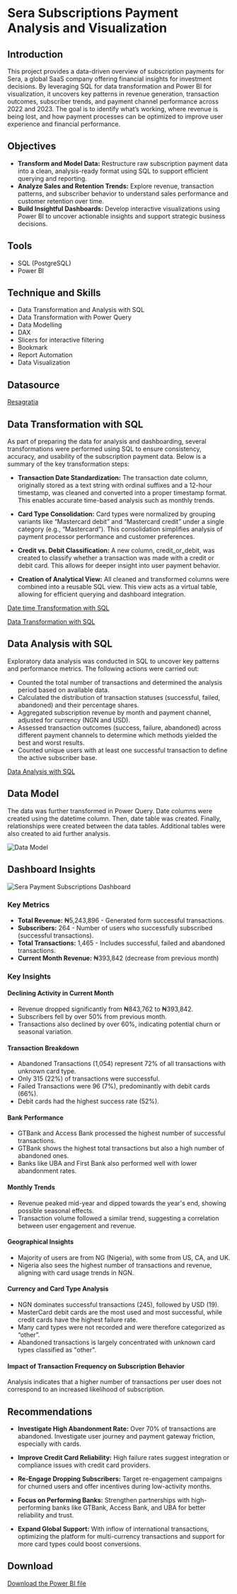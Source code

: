 # Sera Subscriptions Payment Analysis and Visualization

## Introduction
This project provides a data-driven overview of subscription payments for Sera, a global SaaS company offering financial insights for investment decisions. By leveraging SQL for data transformation and Power BI for visualization, it uncovers key patterns in revenue generation, transaction outcomes, subscriber trends, and payment channel performance across 2022 and 2023. The goal is to identify what’s working, where revenue is being lost, and how payment processes can be optimized to improve user experience and financial performance.

## Objectives
- **Transform and Model Data:** Restructure raw subscription payment data into a clean, analysis-ready format using SQL to support efficient querying and reporting.
- **Analyze Sales and Retention Trends:** Explore revenue, transaction patterns, and subscriber behavior to understand sales performance and customer retention over time.
- **Build Insightful Dashboards:** Develop interactive visualizations using Power BI to uncover actionable insights and support strategic business decisions.

## Tools
- SQL (PostgreSQL)
- Power BI

## Technique and Skills
- Data Transformation and Analysis with SQL
- Data Transformation with Power Query
- Data Modelling
- DAX
- Slicers for interactive filtering
- Bookmark
- Report Automation
- Data Visualization

## Datasource
<a href = "https://resagratia.com/"> Resagratia </a> 

## Data Transformation with SQL
As part of preparing the data for analysis and dashboarding, several transformations were performed using SQL to ensure consistency, accuracy, and usability of the subscription payment data. Below is a summary of the key transformation steps:

- **Transaction Date Standardization:**
The transaction date column, originally stored as a text string with ordinal suffixes and a 12-hour timestamp, was cleaned and converted into a proper timestamp format. This enables accurate time-based analysis such as monthly trends.

- **Card Type Consolidation:**
Card types were normalized by grouping variants like “Mastercard debit” and “Mastercard credit” under a single category (e.g., “Mastercard”). This consolidation simplifies analysis of payment processor performance and customer preferences.

- **Credit vs. Debit Classification:**
A new column, credit_or_debit, was created to classify whether a transaction was made with a credit or debit card. This allows for deeper insight into user payment behavior.

- **Creation of Analytical View:**
All cleaned and transformed columns were combined into a reusable SQL view. This view acts as a virtual table, allowing for efficient querying and dashboard integration.

<a href = "https://github.com/Faithe7/Sera_Subscriptions_Payment_Analysis/blob/main/Assets/sera_sales_date_time_transformation.sql"> Date time Transformation with SQL </a>

<a href = "https://github.com/Faithe7/Sera_Subscriptions_Payment_Analysis/blob/main/Assets/sera_sales_data_transformation.sql"> Data Transformation with SQL </a>

## Data Analysis with SQL
Exploratory data analysis was conducted in SQL to uncover key patterns and performance metrics. The following actions were carried out:

- Counted the total number of transactions and determined the analysis period based on available data.
- Calculated the distribution of transaction statuses (successful, failed, abandoned) and their percentage shares.
- Aggregated subscription revenue by month and payment channel, adjusted for currency (NGN and USD).
- Assessed transaction outcomes (success, failure, abandoned) across different payment channels to determine which methods yielded the best and worst results.
- Counted unique users with at least one successful transaction to define the active subscriber base.

<a href = "https://github.com/Faithe7/Sera_Subscriptions_Payment_Analysis/blob/main/Assets/sera_sales_analysis.sql"> Data Analysis with SQL </a>

## Data Model
The data was further transformed in Power Query. Date columns were created using the datetime column. Then, date table was created. Finally, relationships were created between the data tables. Additional tables were also created to aid further analysis. 

![Data Model](https://github.com/Faithe7/Sera_Subscriptions_Payment_Analysis/blob/main/Assets/sera_payment_subscriptions_dashboard_data_model.png)

## Dashboard Insights

![Sera Payment Subscriptions Dashboard](https://github.com/Faithe7/Sera_Subscriptions_Payment_Analysis/blob/main/Assets/sera_payment_subscriptions_dashboard.PNG)

### Key Metrics 
- **Total Revenue:** ₦5,243,896 - Generated form successful transactions.
- **Subscribers:** 264 - Number of users who successfully subscribed (successful transactions).
- **Total Transactions:** 1,465 - Includes successful, failed and abandoned transactions.
- **Current Month Revenue:** ₦393,842 (decrease from previous month)

### Key Insights
#### Declining Activity in Current Month
- Revenue dropped significantly from ₦843,762 to ₦393,842.
- Subscribers fell by over 50% from previous month.
- Transactions also declined by over 60%, indicating potential churn or seasonal variation.

#### Transaction Breakdown
- Abandoned Transactions (1,054) represent 72% of all transactions with unknown card type.
- Only 315 (22%) of transactions were successful.
- Failed Transactions were 96 (7%), predominantly with debit cards (66%).
- Debit cards had the highest success rate (52%).

#### Bank Performance
- GTBank and Access Bank processed the highest number of successful transactions.
- GTBank shows the highest total transactions but also a high number of abandoned ones.
- Banks like UBA and First Bank also performed well with lower abandonment rates.

#### Monthly Trends
- Revenue peaked mid-year and dipped towards the year's end, showing possible seasonal effects.
- Transaction volume followed a similar trend, suggesting a correlation between user engagement and revenue.

#### Geographical Insights
- Majority of users are from NG (Nigeria), with some from US, CA, and UK.
- Nigeria also sees the highest number of transactions and revenue, aligning with card usage trends in NGN.

#### Currency and Card Type Analysis
- NGN dominates successful transactions (245), followed by USD (19).
- MasterCard debit cards are the most used and most successful, while credit cards have the highest failure rate.
- Many card types were not recorded and were therefore categorized as “other”.
- Abandoned transactions is largely concentrated with unknown card types classified as "other".

#### Impact of Transaction Frequency on Subscription Behavior
Analysis indicates that a higher number of transactions per user does not correspond to an increased likelihood of subscription.

## Recommendations

- **Investigate High Abandonment Rate:**
Over 70% of transactions are abandoned. Investigate user journey and payment gateway friction, especially with cards.

- **Improve Credit Card Reliability:**
High failure rates suggest integration or compliance issues with credit card providers.

- **Re-Engage Dropping Subscribers:**
Target re-engagement campaigns for churned users and offer incentives during low-activity months.

- **Focus on Performing Banks:**
Strengthen partnerships with high-performing banks like GTBank, Access Bank, and UBA for better reliability and trust.

- **Expand Global Support:**
With inflow of international transactions, optimizing the platform for multi-currency transactions and support for more card types could boost conversions.

## Download
<a href = "https://github.com/Faithe7/Sera_Subscriptions_Payment_Analysis/blob/main/Assets/sera_payment_subscriptions_dashboard.pbix"> Download the Power BI file </a>
